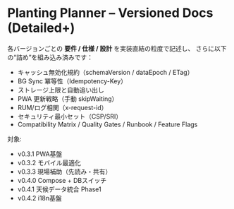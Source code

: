 # Planting Planner – Versioned Docs (Detailed+)

各バージョンごとの **要件 / 仕様 / 設計** を実装直結の粒度で記述し、
さらに以下の“詰め”を組み込み済みです：

- キャッシュ無効化規約（schemaVersion / dataEpoch / ETag）
- BG Sync 冪等性（Idempotency-Key）
- ストレージ上限と自動追い出し
- PWA 更新戦略（手動 skipWaiting）
- RUM/ログ相関（x-request-id）
- セキュリティ最小セット（CSP/SRI）
- Compatibility Matrix / Quality Gates / Runbook / Feature Flags

対象:

- v0.3.1 PWA基盤
- v0.3.2 モバイル最適化
- v0.3.3 現場補助（先読み・共有）
- v0.4.0 Compose + DBスイッチ
- v0.4.1 天候データ統合 Phase1
- v0.4.2 i18n基盤
